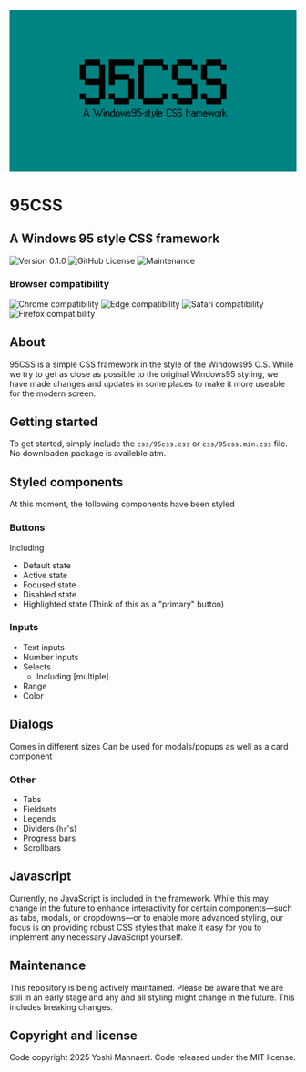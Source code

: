 ![preview](preview.jpg)

# 95CSS
## A Windows 95 style CSS framework

![Version 0.1.0](https://img.shields.io/badge/version-0.1.0-brightgreen.svg)
![GitHub License](https://img.shields.io/github/license/YoshiMannaert/95CSS)
![Maintenance](https://img.shields.io/maintenance/yes/2025)
<!-- ![GitHub file size in bytes](https://img.shields.io/github/size/YoshiMannaert/95css/css%2F95.min.css) -->

### Browser compatibility
![Chrome compatibility](https://img.shields.io/badge/Chrome-Great-brightgreen)
![Edge compatibility](https://img.shields.io/badge/Edge-Great-brightgreen)
![Safari compatibility](https://img.shields.io/badge/Safari-Good-green)
![Firefox compatibility](https://img.shields.io/badge/Firefox-Okay-yellow)

## About
95CSS is a simple CSS framework in the style of the Windows95 O.S.
While we try to get as close as possible to the original Windows95 styling, we have made changes and updates in some places to make it more useable for the modern screen.

## Getting started
To get started, simply include the `css/95css.css` or `css/95css.min.css` file. No downloaden package is availeble atm.

## Styled components
At this moment, the following components have been styled

### Buttons
Including
- Default state
- Active state
- Focused state
- Disabled state
- Highlighted state (Think of this as a "primary" button)

### Inputs
- Text inputs
- Number inputs
- Selects
  - Including [multiple]
- Range
- Color

## Dialogs
Comes in different sizes
Can be used for modals/popups as well as a card component

### Other
- Tabs
- Fieldsets
- Legends
- Dividers (`hr`'s)
- Progress bars
- Scrollbars

## Javascript
Currently, no JavaScript is included in the framework. While this may change in the future to enhance interactivity for certain components—such as tabs, modals, or dropdowns—or to enable more advanced styling, our focus is on providing robust CSS styles that make it easy for you to implement any necessary JavaScript yourself.

## Maintenance
This repository is being actively maintained. Please be aware that we are still in an early stage and any and all styling might change in the future. This includes breaking changes.

## Copyright and license
Code copyright 2025 Yoshi Mannaert. Code released under the MIT license.
